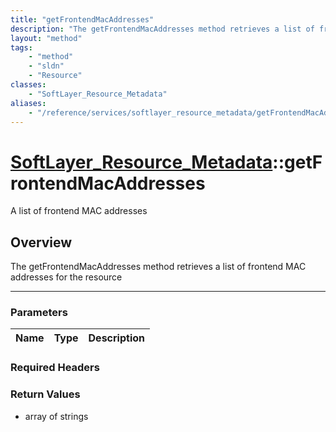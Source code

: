 ```yaml
---
title: "getFrontendMacAddresses"
description: "The getFrontendMacAddresses method retrieves a list of frontend MAC addresses for the resource"
layout: "method"
tags:
    - "method"
    - "sldn"
    - "Resource"
classes:
    - "SoftLayer_Resource_Metadata"
aliases:
    - "/reference/services/softlayer_resource_metadata/getFrontendMacAddresses"
---
```

# [SoftLayer_Resource_Metadata](/reference/services/SoftLayer_Resource_Metadata)::getFrontendMacAddresses


A list of frontend MAC addresses


## Overview 
The getFrontendMacAddresses method retrieves a list of frontend MAC addresses for the resource

-----

### Parameters 
|Name | Type | Description |
| --- | --- | --- |


### Required Headers


### Return Values
* array of strings




